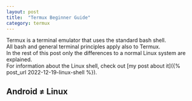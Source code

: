 ```yaml
---
layout: post
title:  "Termux Beginner Guide"
category: termux
---
```


Termux is a terminal emulator that uses the standard bash shell.  
All bash and general terminal principles apply also to Termux.  
In the rest of this post only the differences to a normal Linux system are explained.  
For information about the Linux shell, check out [my post about it]({% post_url 2022-12-19-linux-shell %}).

## Android ≠ Linux







